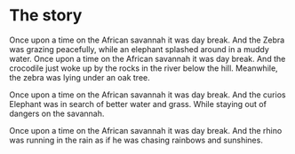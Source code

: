 # The story

Once upon a time on the African savannah it was day break. And the Zebra was grazing peacefully, while an elephant splashed around in a muddy water.
Once upon a time on the African savannah it was day break. And the crocodile just woke up by the rocks in the river below the hill. Meanwhile, the zebra was lying under an oak tree. 

<!-- Mthunzi line -->
Once upon a time on the African savannah it was day break. And the curios Elephant was in search of better water and grass. While staying out of dangers on the savannah.


Once upon a time on the African savannah it was day break. And the rhino was running in the rain as if he was chasing rainbows and sunshines.

